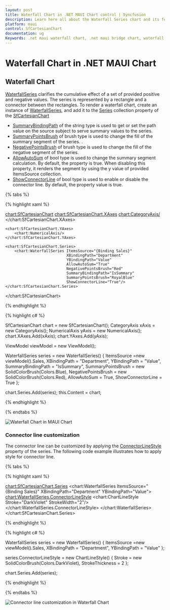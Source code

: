 ```yaml
---
layout: post
title: Waterfall Chart in .NET MAUI Chart control | Syncfusion
description: Learn here all about the Waterfall Series chart and its features in Syncfusion .NET MAUI Chart (SfCartesianChart) control.
platform: maui
control: SfCartesianChart
documentation: ug
Keywords: .net maui waterfall chart, .net maui bridge chart, waterfall chart customization .net maui, syncfusion maui waterfall chart, cartesian waterfall chart maui, .net maui chart waterfall visualization.
---
```


# Waterfall Chart in .NET MAUI Chart

## Waterfall Chart

[WaterfallSeries](https://help.syncfusion.com/cr/maui/Syncfusion.Maui.Charts.WaterfallSeries.html) clarifies the cumulative effect of a set of provided positive and negative values. The series is represented by a rectangle and a connector between the rectangles. To render a waterfall chart, create an instance of [WaterfallSeries](https://help.syncfusion.com/cr/maui/Syncfusion.Maui.Charts.WaterfallSeries.html), and add it to the [Series](https://help.syncfusion.com/cr/maui/Syncfusion.Maui.Charts.SfCartesianChart.html#Syncfusion_Maui_Charts_SfCartesianChart_Series) collection property of the [SfCartesianChart](https://help.syncfusion.com/cr/maui/Syncfusion.Maui.Charts.SfCartesianChart.html?tabs=tabid-1)

* [SummaryBindingPath](https://help.syncfusion.com/cr/maui/Syncfusion.Maui.Charts.WaterfallSeries.html#Syncfusion_Maui_Charts_WaterfallSeries_SummaryBindingPath) of the string type is used to get or set the path value on the source subject to serve summary values to the series.
* [SummaryPointsBrush](https://help.syncfusion.com/cr/maui/Syncfusion.Maui.Charts.WaterfallSeries.html#Syncfusion_Maui_Charts_WaterfallSeries_SummaryPointsBrush) of brush type is used to change the fill of the summary segment of the series. .
* [NegativePointsBrush](https://help.syncfusion.com/cr/maui/Syncfusion.Maui.Charts.WaterfallSeries.html#Syncfusion_Maui_Charts_WaterfallSeries_NegativePointsBrush) of brush type is used to change the fill of the negative segment of the series.
* [AllowAutoSum](https://help.syncfusion.com/cr/maui/Syncfusion.Maui.Charts.WaterfallSeries.html#Syncfusion_Maui_Charts_WaterfallSeries_AllowAutoSum) of bool type is used to change the summary segment calculation. By default, the property is true. When disabling this property, it renders the segment by using the y value of provided ItemsSource collection.
* [ShowConnectorLine](https://help.syncfusion.com/cr/maui/Syncfusion.Maui.Charts.WaterfallSeries.html#Syncfusion_Maui_Charts_WaterfallSeries_ShowConnectorLine) of bool type is used to enable or disable the connector line. By default, the property value is true.

{% tabs %}

{% highlight xaml %}

<chart:SfCartesianChart>
    <chart:SfCartesianChart.XAxes>
        <chart:CategoryAxis/>
    </chart:SfCartesianChart.XAxes>

    <chart:SfCartesianChart.YAxes>
        <chart:NumericalAxis/>
    </chart:SfCartesianChart.YAxes>
    
    <chart:SfCartesianChart.Series>
        <chart:WaterfallSeries ItemsSource="{Binding Sales}"
                               XBindingPath="Department"
                               YBindingPath="Value"
                               AllowAutoSum="True"
                               NegativePointsBrush="Red"
                               SummaryBindingPath="IsSummary"
                               SummaryPointsBrush="RoyalBlue"
                               ShowConnectorLine="True"/>
    </chart:SfCartesianChart.Series>   
</chart:SfCartesianChart>

{% endhighlight %}

{% highlight c# %}

SfCartesianChart chart = new SfCartesianChart();
CategoryAxis xAxis = new CategoryAxis();
NumericalAxis yAxis = new NumericalAxis();
chart.XAxes.Add(xAxis);
chart.YAxes.Add(yAxis);
   
ViewModel viewModel = new ViewModel();

WaterfallSeries series = new WaterfallSeries()
{
    ItemsSource =new viewModel().Sales,
    XBindingPath = "Department",
    YBindingPath = "Value",
    SummaryBindingPath = "IsSummary",
    SummaryPointsBrush = new SolidColorBrush(Colors.Blue),
    NegativePointsBrush = new SolidColorBrush(Colors.Red),
    AllowAutoSum = True,
    ShowConnectorLine = True
};
    
chart.Series.Add(series);
this.Content = chart;

{% endhighlight %}

{% endtabs %}

![Waterfall Chart in MAUI Chart](Chart-types-images/maui_waterfall_Basic.png)

### Connector line customization

The connector line can be customized by applying the [ConnectorLineStyle](https://help.syncfusion.com/cr/maui/Syncfusion.Maui.Charts.WaterfallSeries.html#Syncfusion_Maui_Charts_WaterfallSeries_ConnectorLineStyle) property of the series.
The following code example illustrates how to apply style for connector line.

{% tabs %}

{% highlight xaml %}

<chart:SfCartesianChart.Series>
    <chart:WaterfallSeries ItemsSource="{Binding Sales}"
                           XBindingPath="Department"
                           YBindingPath="Value">
        <chart:WaterfallSeries.ConnectorLineStyle>
                <chart:ChartLineStyle Stroke="DarkViolet" StrokeWidth="2"/>
        </chart:WaterfallSeries.ConnectorLineStyle>
    </chart:WaterfallSeries>
</chart:SfCartesianChart.Series>   
    
{% endhighlight %}

{% highlight c# %}

WaterfallSeries series = new WaterfallSeries()
{
    ItemsSource =new viewModel().Sales,
    XBindingPath = "Department",
    YBindingPath = "Value"
};

series.ConnectorLineStyle = new ChartLineStyle()
{
    Stroke = new SolidColorBrush(Colors.DarkViolet),
    StrokeThickness = 2
};

chart.Series.Add(series);
    
{% endhighlight %}

{% endtabs %}

![Connector line customization in Waterfall Chart](Chart-types-images/maui_waterfall_LineStyle.png)

